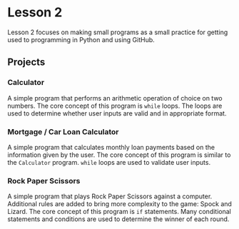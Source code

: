 # Lesson 2

Lesson 2 focuses on making small programs as a small practice for getting used to programming in Python and using GitHub.

## Projects

### Calculator

A simple program that performs an arithmetic operation of choice on two numbers. The core concept of this program is `while` loops. The loops are used to determine whether user inputs are valid and in appropriate format.

### Mortgage / Car Loan Calculator

A simple program that calculates monthly loan payments based on the information given by the user. The core concept of this program is similar to the `Calculator` program. `while` loops are used to validate user inputs.

### Rock Paper Scissors

A simple program that plays Rock Paper Scissors against a computer. Additional rules are added to bring more complexity to the game: Spock and Lizard. The core concept of this program is `if` statements. Many conditional statements and conditions are used to determine the winner of each round.